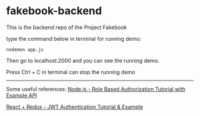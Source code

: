 # fakebook-backend
This is the backend repo of the Project Fakebook

type the command below in terminal for running demo:
```
nodemon app.js
```
Then go to localhost:2000 and you can see the running demo.

Press Ctrl + C in terminal can stop the running demo

---

Some useful references:
[Node.js - Role Based Authorization Tutorial with Example API](https://jasonwatmore.com/post/2018/11/28/nodejs-role-based-authorization-tutorial-with-example-api)

[React + Redux - JWT Authentication Tutorial & Example](https://jasonwatmore.com/post/2017/12/07/react-redux-jwt-authentication-tutorial-example)
